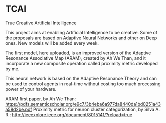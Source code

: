# TCAI
True Creative Artificial Intelligence

This project aims at enabling Artificial Intelligence to be creative. Some of the proposals are based on Adaptive Neural Networks and other on Deep ones. New models will be added every week.

The first model, here uploaded, is an improved version of the Adaptive Resonance Associative Map (ARAM), created by Ah We Than, and it incorporate a new composite operation called proximity metric developed by me.

This neural network is based on the Adaptive Resonance Theory and can be used to control agents in real-time without costing too much processing power of your hardware.

ARAM first paper, by Ah We Than: https://pdfs.semanticscholar.org/e9c7/3b4eba6a977da8440da1bd0251a43a58d2be.pdf
Proximity metric for neuron cluster categorization, by Silva A. R.: http://ieeexplore.ieee.org/document/8015141/?reload=true
